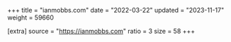 +++
title = "ianmobbs.com"
date = "2022-03-22"
updated = "2023-11-17"
weight = 59660

[extra]
source = "https://ianmobbs.com"
ratio = 3
size = 58
+++
